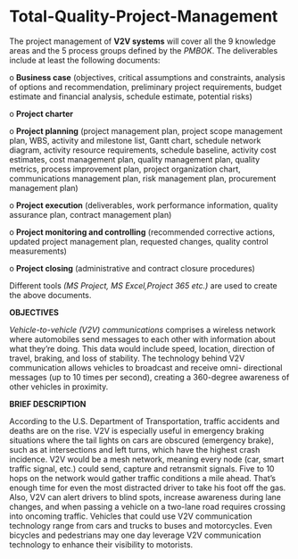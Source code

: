 # Total-Quality-Project-Management

The project management of **V2V systems** will cover all the 9 knowledge areas and the 5 process groups defined by the *PMBOK*. The deliverables include at least the following documents:

o **Business case** (objectives, critical assumptions and constraints, analysis of options and recommendation, preliminary project requirements, budget estimate and financial analysis, schedule estimate, potential risks)

o **Project charter**

o **Project planning** (project management plan, project scope management plan, WBS, activity and milestone list, Gantt chart, schedule network diagram, activity resource requirements, schedule baseline, activity cost estimates, cost management plan, quality management plan, quality metrics, process improvement plan, project organization chart, communications management plan, risk management plan, procurement management plan)

o **Project execution** (deliverables, work performance information, quality assurance plan, contract management plan)

o **Project monitoring and controlling** (recommended corrective actions, updated project management plan, requested changes, quality control measurements)

o **Project closing** (administrative and contract closure procedures)


Different tools *(MS Project, MS Excel,Project 365 etc.)* are used to create the above documents.



**OBJECTIVES**

*Vehicle-to-vehicle (V2V) communications* comprises a wireless network where automobiles send messages to each other with information about what they’re doing. This data would include speed, location, direction of travel, braking, and loss of stability. The technology behind V2V communication allows vehicles to broadcast and receive omni- directional messages (up to 10 times per second), creating a 360-degree awareness of other vehicles in proximity.
 
 
 
**BRIEF DESCRIPTION**

According to the U.S. Department of Transportation, traffic accidents and deaths are on the rise. V2V is especially useful in emergency braking situations where the tail lights on cars are obscured (emergency brake), such as at intersections and left turns, which have the highest crash incidence. V2V would be a mesh network, meaning every node (car, smart traffic signal, etc.) could send, capture and retransmit signals. Five to 10 hops on the network would gather traffic conditions a mile ahead. That’s enough time for even the most distracted driver to take his foot off the gas. Also, V2V can alert drivers to blind spots, increase awareness during lane changes, and when passing a vehicle on a two-lane road requires crossing into oncoming traffic. Vehicles that could use V2V communication technology range from cars and trucks to buses and motorcycles. Even bicycles and pedestrians may one day leverage V2V communication technology to enhance their visibility to motorists.
